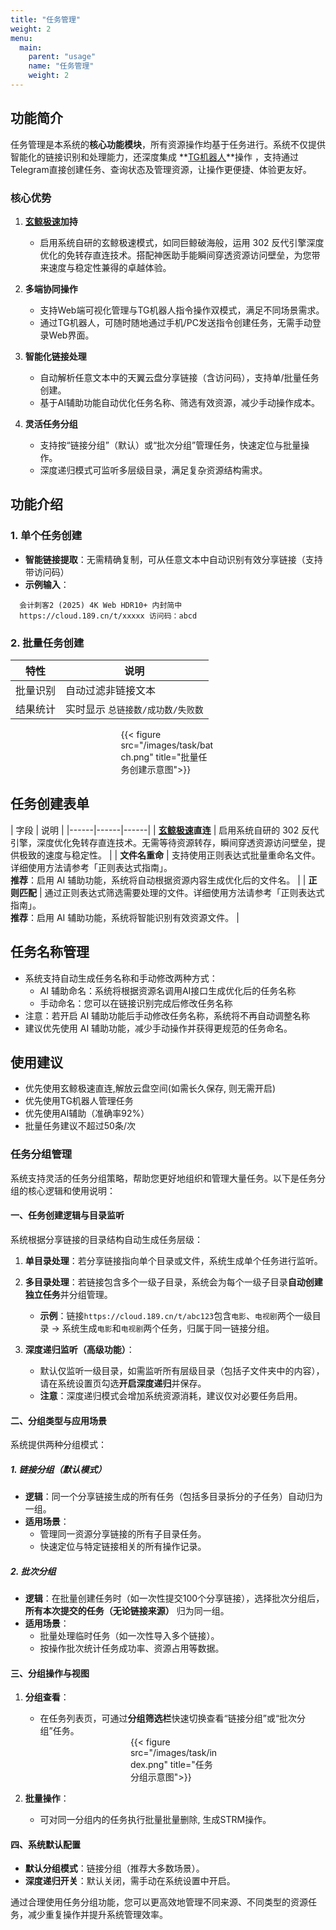 ```yaml
---
title: "任务管理"
weight: 2
menu:
  main:
    parent: "usage"
    name: "任务管理"
    weight: 2
---
```


## 功能简介
任务管理是本系统的**核心功能模块**，所有资源操作均基于任务进行。系统不仅提供智能化的链接识别和处理能力，还深度集成 **[TG机器人](/advanced/tg/)**操作 ，支持通过Telegram直接创建任务、查询状态及管理资源，让操作更便捷、体验更友好。

### 核心优势  
1. **[玄鲸极速](/advanced/speed)加持**
   - 启用系统自研的玄鲸极速模式，如同巨鲸破海般，运用 302 反代引擎深度优化的免转存直连技术。搭配神医助手能瞬间穿透资源访问壁垒，为您带来速度与稳定性兼得的卓越体验。

2. **多端协同操作**  
   - 支持Web端可视化管理与TG机器人指令操作双模式，满足不同场景需求。  
   - 通过TG机器人，可随时随地通过手机/PC发送指令创建任务，无需手动登录Web界面。  

3. **智能化链接处理**  
   - 自动解析任意文本中的天翼云盘分享链接（含访问码），支持单/批量任务创建。  
   - 基于AI辅助功能自动优化任务名称、筛选有效资源，减少手动操作成本。  

4. **灵活任务分组**  
   - 支持按“链接分组”（默认）或“批次分组”管理任务，快速定位与批量操作。  
   - 深度递归模式可监听多层级目录，满足复杂资源结构需求。  

## 功能介绍
### 1. 单个任务创建
- **智能链接提取**：无需精确复制，可从任意文本中自动识别有效分享链接（支持带访问码）
- **示例输入**：

```
  会计刺客2 (2025) 4K Web HDR10+ 内封简中
  https://cloud.189.cn/t/xxxxx 访问码：abcd

```

### 2. 批量任务创建
| 特性 | 说明 |
|------|------|
| 批量识别 | 自动过滤非链接文本 |
| 结果统计 | 实时显示 `总链接数/成功数/失败数` |

<div style="width: 30%;margin:0 auto">
{{< figure src="/images/task/batch.png" title="批量任务创建示意图">}}
</div>

## 任务创建表单

| 字段 | 说明 |
|------|------|------|
| **[玄鲸极速](/advanced/speed)直连** | 启用系统自研的 302 反代引擎，深度优化免转存直连技术。无需等待资源转存，瞬间穿透资源访问壁垒，提供极致的速度与稳定性。 |
| **文件名重命**  | 支持使用正则表达式批量重命名文件。详细使用方法请参考「正则表达式指南」。<br>**推荐**：启用 AI 辅助功能，系统将自动根据资源内容生成优化后的文件名。 |
| **正则匹配**  | 通过正则表达式筛选需要处理的文件。详细使用方法请参考「正则表达式指南」。<br>**推荐**：启用 AI 辅助功能，系统将智能识别有效资源文件。 |

## 任务名称管理
- 系统支持自动生成任务名称和手动修改两种方式：
  - AI 辅助命名：系统将根据资源名调用AI接口生成优化后的任务名称
  - 手动命名：您可以在链接识别完成后修改任务名称
- 注意：若开启 AI 辅助功能后手动修改任务名称，系统将不再自动调整名称
- 建议优先使用 AI 辅助功能，减少手动操作并获得更规范的任务命名。

## 使用建议

- 优先使用玄鲸极速直连,解放云盘空间(如需长久保存, 则无需开启)
- 优先使用TG机器人管理任务
- 优先使用AI辅助（准确率92%）
- 批量任务建议不超过50条/次

### 任务分组管理  

系统支持灵活的任务分组策略，帮助您更好地组织和管理大量任务。以下是任务分组的核心逻辑和使用说明：  


#### 一、任务创建逻辑与目录监听  
系统根据分享链接的目录结构自动生成任务层级：  
1. **单目录处理**：若分享链接指向单个目录或文件，系统生成单个任务进行监听。  
2. **多目录处理**：若链接包含多个一级子目录，系统会为每个一级子目录**自动创建独立任务**并分组管理。  
   - **示例**：链接`https://cloud.189.cn/t/abc123`包含`电影`、`电视剧`两个一级目录 → 系统生成`电影`和`电视剧`两个任务，归属于同一链接分组。  

3. **深度递归监听（高级功能）**：  
   - 默认仅监听一级目录，如需监听所有层级目录（包括子文件夹中的内容），请在系统设置页勾选**开启深度递归**并保存。  
   - **注意**：深度递归模式会增加系统资源消耗，建议仅对必要任务启用。  


#### 二、分组类型与应用场景  
系统提供两种分组模式：  

##### 1. **链接分组（默认模式）**  
- **逻辑**：同一个分享链接生成的所有任务（包括多目录拆分的子任务）自动归为一组。  
- **适用场景**：  
  - 管理同一资源分享链接的所有子目录任务。  
  - 快速定位与特定链接相关的所有操作记录。  

##### 2. **批次分组**  
- **逻辑**：在批量创建任务时（如一次性提交100个分享链接），选择批次分组后，**所有本次提交的任务（无论链接来源）** 归为同一组。  
- **适用场景**：  
  - 批量处理临时任务（如一次性导入多个链接）。  
  - 按操作批次统计任务成功率、资源占用等数据。  


#### 三、分组操作与视图  
1. **分组查看**：  
   - 在任务列表页，可通过**分组筛选栏**快速切换查看“链接分组”或“批次分组”任务。  
   
   <div style="width: 30%;margin:0 auto">
   {{< figure src="/images/task/index.png" title="任务分组示意图">}}
   </div>

2. **批量操作**：  
   - 可对同一分组内的任务执行批量批量删除, 生成STRM操作。  


#### 四、系统默认配置  
- **默认分组模式**：链接分组（推荐大多数场景）。  
- **深度递归开关**：默认关闭，需手动在系统设置中开启。  

通过合理使用任务分组功能，您可以更高效地管理不同来源、不同类型的资源任务，减少重复操作并提升系统管理效率。
